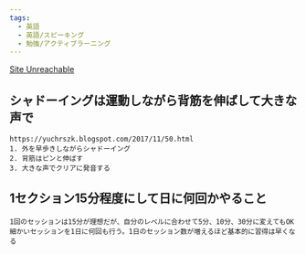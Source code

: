 ```yaml
---
tags:
  - 英語
  - 英語/スピーキング
  - 勉強/アクティブラーニング
---
```

[Site Unreachable](https://yuchrszk.blogspot.com/2017/11/50.html)

## シャドーイングは運動しながら背筋を伸ばして大きな声で

```
https://yuchrszk.blogspot.com/2017/11/50.html
1. 外を早歩きしながらシャドーイング
2. 背筋はピンと伸ばす
3. 大きな声でクリアに発音する
```

## 1セクション15分程度にして日に何回かやること
```
1回のセッションは15分が理想だが、自分のレベルに合わせて5分、10分、30分に変えてもOK
細かいセッションを1日に何回も行う。1日のセッション数が増えるほど基本的に習得は早くなる
```


